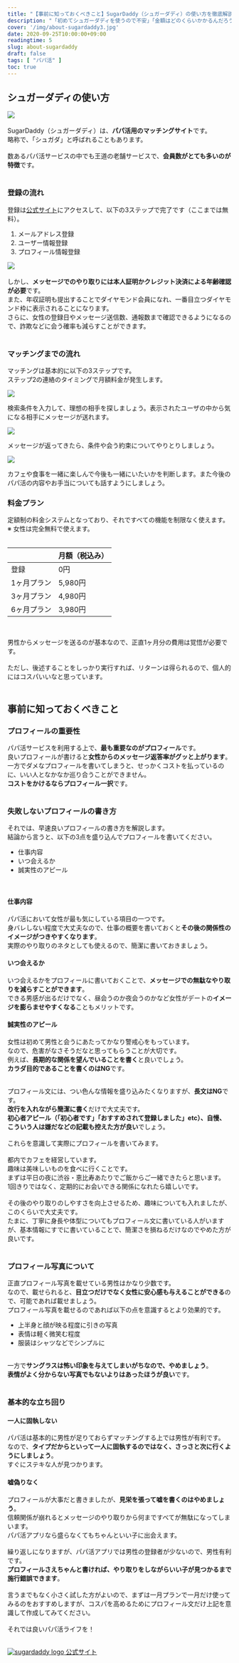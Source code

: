 ```yaml
---
title: "【事前に知っておくべきこと】SugarDaddy（シュガーダディ）の使い方を徹底解説"
description: "「初めてシュガーダディを使うので不安」「金額はどのくらいかかるんだろう」「事前に知っておいた方がいいことがあれば知りたい」という男性に向けて、シュガーダディの使い方から、料金体系、事前に知っておくべきことを徹底解説します。"
cover: '/img/about-sugardaddy3.jpg'
date: 2020-09-25T10:00:00+09:00
readingtime: 5
slug: about-sugardaddy
draft: false
tags: [ "パパ活" ]
toc: true
---
```


## シュガーダディの使い方
<img src="/img/about-sugardaddy.jpg" /><br>
<br>
SugarDaddy（シュガーダディ）は、<b class="marker_yellow">パパ活用のマッチングサイト</b>です。<br>
略称で、「シュガダ」と呼ばれることもあります。<br>
<br>
数あるパパ活サービスの中でも王道の老舗サービスで、<b class="marker_yellow">会員数がとても多いのが特徴</b>です。<br>
<br>

### 登録の流れ
登録は<a onclick="window.gtag('event', 'conversion', { send_to: ['AW-579668701/yVg_CI3U2eIBEN2VtJQC']})" href="https://af.sugardaddy.jp/a?af_id=16026681045796&s_id=639" target="_blank" rel="nofollow">公式サイト</a>にアクセスして、以下の3ステップで完了です（ここまでは無料）。<br>
<ol class="summary">
  <li>メールアドレス登録</li>
  <li>ユーザー情報登録</li>
  <li>プロフィール情報登録</li>
</ol>

<img src="/img/sugardaddy-register.png" /><br>
<br>
しかし、<b class="marker_yellow">メッセージでのやり取りには本人証明かクレジット決済による年齢確認が必要</b>です。<br>
また、年収証明も提出することでダイヤモンド会員になれ、一番目立つダイヤモンド枠に表示されることになります。<br>
さらに、女性の登録日やメッセージ送信数、通報数まで確認できるようになるので、詐欺などに会う確率も減らすことができます。<br>
<br>

### マッチングまでの流れ
マッチングは基本的に以下の3ステップです。<br>
ステップ2の連絡のタイミングで月額料金が発生します。<br>
<div class="clearfix flow">
  <div class="step">
    <img src="/img/sugardaddy-step1.png" />
    <p>検索条件を入力して、理想の相手を探しましょう。表示されたユーザの中から気になる相手にメッセージが送れます。</p>
  </div>
  <div class="step">
    <img src="/img/sugardaddy-step2.png" />
    <p>メッセージが返ってきたら、条件や会う約束についてやりとりしましょう。</p>
  </div>
  <div class="step">
    <img src="/img/sugardaddy-step3.png" />
    <p>カフェや食事を一緒に楽しんで今後も一緒にいたいかを判断します。また今後のパパ活の内容やお手当についても話すようにしましょう。</p>
  </div>
</div>

### 料金プラン
定額制の料金システムとなっており、それですべての機能を制限なく使えます。<br>
※ 女性は完全無料で使えます。<br>
<br>
<table>
  <thead>
    <tr class="border-none">
    <th class="border-none"></th>
    <th class="">月額（税込み）</th>
    </tr>
  </thead>
  <tbody>
    <tr>
      <td class="black">登録</td>
      <td>0円</td>
    </tr>
    <tr>
      <td class="black">1ヶ月プラン</td>
      <td>5,980円</td>
    </tr>
    <tr>
      <td class="black">3ヶ月プラン</td>
      <td>4,980円</td>
    </tr>
    <tr>
      <td class="black">6ヶ月プラン</td>
      <td>3,980円</td>
    </tr>
  </tbody>
</table>
<br>

男性からメッセージを送るのが基本なので、正直1ヶ月分の費用は覚悟が必要です。<br>
<br>
ただし、後述することをしっかり実行すれば、リターンは得られるので、個人的にはコスパいいなと思っています。<br>
<br>

## 事前に知っておくべきこと

### プロフィールの重要性
パパ活サービスを利用する上で、<b class="marker_yellow">最も重要なのがプロフィール</b>です。<br>
良いプロフィールが書けると<b class="marker_yellow">女性からのメッセージ返答率がグッと上がります</b>。<br>
一方でダメなプロフィールを書いてしまうと、せっかくコストを払っているのに、いい人となかなか巡り合うことができません。<br>
<b class="marker_yellow">コストをかけるならプロフィール一択</b>です。<br>
<br>

### 失敗しないプロフィールの書き方
それでは、早速良いプロフィールの書き方を解説します。<br>
結論から言うと、以下の3点を盛り込んでプロフィールを書いてください。<br>
<ul class="summary">
  <li>仕事内容</li>
  <li>いつ会えるか</li>
  <li>誠実性のアピール</li>
</ul>
<br>

#### 仕事内容
パパ活において女性が最も気にしている項目の一つです。<br>
身バレしない程度で大丈夫なので、仕事の概要を書いておくと<b class="marker_yellow">その後の関係性のイメージがつきやすくなります</b>。<br>
実際のやり取りのネタとしても使えるので、簡潔に書いておきましょう。<br>

#### いつ会えるか
いつ会えるかをプロフィールに書いておくことで、<b class="marker_yellow">メッセージでの無駄なやり取りを減らすことができます</b>。<br>
できる男感が出るだけでなく、昼会うのか夜会うのかなど女性がデートの<b class="marker_yellow">イメージを膨らませやすくなる</b>こともメリットです。<br>

#### 誠実性のアピール
女性は初めて男性と会うにあたってかなり警戒心をもっています。<br>
なので、危害がなさそうだなと思ってもらうことが大切です。<br>
例えば、<b class="marker_yellow">長期的な関係を望んでいることを書く</b>と良いでしょう。<br>
<b class="marker_yellow">カラダ目的であることを書くのはNG</b>です。<br>

<br>
プロフィール文には、つい色んな情報を盛り込みたくなりますが、<b class="marker_yellow">長文はNG</b>です。<br>
<b class="marker_yellow">改行を入れながら簡潔に書く</b>だけで大丈夫です。<br>
<b class="marker_yellow">初心者アピール（「初心者です」「おすすめされて登録しました」etc）、自慢、こういう人は嫌だなどの記載も控えた方が良い</b>でしょう。<br>
<br>
これらを意識して実際にプロフィールを書いてみます。<br>
<br>
<div class="pre">
  都内でカフェを経営しています。<br>
  趣味は美味しいものを食べに行くことです。<br>
  まずは平日の夜に渋谷・恵比寿あたりでご飯からご一緒できたらと思います。<br>
  1回きりではなく、定期的にお会いできる関係になれたら嬉しいです。
</div>
<br>
その後のやり取りのしやすさを向上させるため、趣味についても入れましたが、このくらいで大丈夫です。<br>
たまに、丁寧に身長や体型についてもプロフィール文に書いている人がいますが、基本情報にすでに書いていることで、簡潔さを損ねるだけなのでやめた方が良いです。<br>
<br>

### プロフィール写真について
正直プロフィール写真を載せている男性はかなり少数です。<br>
なので、載せられると、<b class="marker_yellow">目立つだけでなく女性に安心感も与えることができる</b>ので、可能であれば載せましょう。<br>
プロフィール写真を載せるのであれば以下の点を意識するとより効果的です。<br>
<ul class="summary">
  <li>上半身と顔が映る程度に引きの写真</li>
  <li>表情は軽く微笑む程度</li>
  <li>服装はシャツなどでシンプルに</li>
</ul>
<br>
一方で<b class="marker_yellow">サングラスは怖い印象を与えてしまいがちなので、やめましょう</b>。<br>
<b class="marker_yellow">表情がよく分からない写真でもないよりはあったほうが良い</b>です。<br>
<br>

### 基本的な立ち回り

#### 一人に固執しない

パパ活は基本的に男性が足りておらずマッチングする上では男性が有利です。<br>
なので、<b class="marker_yellow">タイプだからといって一人に固執するのではなく、さっさと次に行くようにしましょう</b>。<br>
すぐにステキな人が見つかります。<br>

#### 嘘偽りなく

プロフィールが大事だと書きましたが、<b class="marker_yellow">見栄を張って嘘を書くのはやめましょう</b>。<br>
信頼関係が崩れるとメッセージのやり取りから何まですべてが無駄になってしまいます。<br>
パパ活アプリなら盛らなくてもちゃんといい子に出会えます。<br>
<br>
繰り返しになりますが、パパ活アプリでは男性の登録者が少ないので、男性有利です。<br>
<b class="marker_yellow">プロフィールさえちゃんと書ければ、やり取りをしながらいい子が見つかるまで施行錯誤できます</b>。<br>
<br>
言うまでもなく小さく試した方がよいので、まずは一月プランで一月だけ使ってみるのをおすすめしますが、コスパを高めるためにプロフィール文だけ上記を意識して作成してみてください。<br>
<br>
それでは良いパパ活ライフを！<br>
<br>

<div class="sticky-area sugardaddy">
  <a onclick="window.gtag('event', 'conversion', { send_to: ['AW-579668701/iIjACMPX2eIBEN2VtJQC']})" href="https://af.sugardaddy.jp/a?af_id=16026681045796&s_id=639" target="_blank" rel="nofollow">
    <img src='/img/sugardaddy_logo.png' alt='sugardaddy logo' />
    公式サイト
  </a>
</div>
